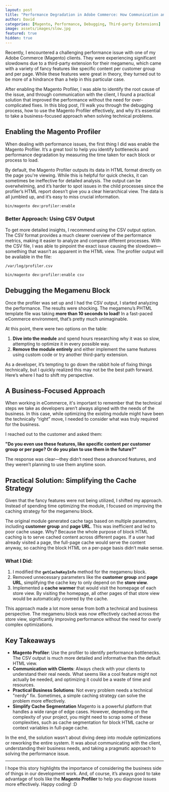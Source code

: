 ```yaml
---
layout: post
title: "Performance Degradation in Adobe Commerce: How Communication and Practical Solutions Saved the Day"
author: David
categories: [Magento, Performance, Debugging, Third-party Extensions]
image: assets/images/slow.jpg
featured: true
hidden: true
---
```

Recently, I encountered a challenging performance issue with one of my Adobe Commerce (Magento) clients. They were experiencing significant slowdowns due to a third-party extension for their megamenu, which came with a variety of fancy features like specific content per customer group and per page. While these features were great in theory, they turned out to be more of a hindrance than a help in this particular case.

After enabling the Magento Profiler, I was able to identify the root cause of the issue, and through communication with the client, I found a practical solution that improved the performance without the need for over-complicated fixes. In this blog post, I’ll walk you through the debugging process, how to use the Magento Profiler effectively, and why it’s essential to take a business-focused approach when solving technical problems.

## Enabling the Magento Profiler

When dealing with performance issues, the first thing I did was enable the Magento Profiler. It’s a great tool to help you identify bottlenecks and performance degradation by measuring the time taken for each block or process to load.

By default, the Magento Profiler outputs its data in HTML format directly on the page you're viewing. While this is helpful for quick checks, it can sometimes be ineffective for detailed analysis. The output can be overwhelming, and it’s harder to spot issues in the child processes since the profiler’s HTML report doesn’t give you a clear hierarchical view. The data is all jumbled up, and it’s easy to miss crucial information.

```bash
bin/magento dev:profiler:enable 
```

### Better Approach: Using CSV Output

To get more detailed insights, I recommend using the CSV output option. The CSV format provides a much clearer overview of the performance metrics, making it easier to analyze and compare different processes. With the CSV file, I was able to pinpoint the exact issue causing the slowdown—something that wasn’t as apparent in the HTML view.
The profiler output will be available in the file:

`/var/log/profiler.csv`

```bash
bin/magento dev:profiler:enable csv
```

## Debugging the Megamenu Block

Once the profiler was set up and I had the CSV output, I started analyzing the performance. The results were shocking. The megamenu’s PHTML template file was taking **more than 10 seconds to load!** In a fast-paced eCommerce environment, that’s pretty much unimaginable.

At this point, there were two options on the table:
1. **Dive into the module** and spend hours researching why it was so slow, attempting to optimize it in every possible way.
2. **Remove the module entirely** and either implement the same features using custom code or try another third-party extension.

As a developer, it’s tempting to go down the rabbit hole of fixing things technically, but I quickly realized this may not be the best path forward. Here’s where I had to shift my perspective.

## A Business-Focused Approach

When working in eCommerce, it's important to remember that the technical steps we take as developers aren’t always aligned with the needs of the business. In this case, while optimizing the existing module might have been the technically “right” move, I needed to consider what was truly required for the business.

I reached out to the customer and asked them:

**"Do you even use these features, like specific content per customer group or per page? Or do you plan to use them in the future?"**

The response was clear—they didn’t need these advanced features, and they weren’t planning to use them anytime soon.

## Practical Solution: Simplifying the Cache Strategy

Given that the fancy features were not being utilized, I shifted my approach. Instead of spending time optimizing the module, I focused on improving the caching strategy for the megamenu block.

The original module generated cache tags based on multiple parameters, including **customer group** and **page URL**. This was inefficient and led to poor cache usage. Why? Because the whole purpose of block HTML caching is to serve cached content across different pages. If a user had already visited a page, the full-page cache would serve the content anyway, so caching the block HTML on a per-page basis didn’t make sense.

### What I Did:
1. I modified the **`getCacheKeyInfo`** method for the megamenu block.
2. Removed unnecessary parameters like the **customer group** and **page URL**, simplifying the cache key to only depend on the **store view**.
3. Implemented a **cache warmer** that would visit the homepage of each store view. By visiting the homepage, all other pages of that store view would be automatically covered by the cache.

This approach made a lot more sense from both a technical and business perspective. The megamenu block was now effectively cached across the store view, significantly improving performance without the need for overly complex optimizations.

## Key Takeaways

- **Magento Profiler**: Use the profiler to identify performance bottlenecks. The CSV output is much more detailed and informative than the default HTML view.
- **Communication with Clients**: Always check with your clients to understand their real needs. What seems like a cool feature might not actually be needed, and optimizing it could be a waste of time and resources.
- **Practical Business Solutions**: Not every problem needs a technical "nerdy" fix. Sometimes, a simple caching strategy can solve the problem more effectively.
- **Simplify Cache Segmentation** Magento is a powerful platform that handles a wide range of edge cases. However, depending on the complexity of your project, you might need to scrap some of these complexities, such as cache segmentation for block HTML cache or context variables in full-page cache.

In the end, the solution wasn’t about diving deep into module optimizations or reworking the entire system. It was about communicating with the client, understanding their business needs, and taking a pragmatic approach to solving the performance issue.

---

I hope this story highlights the importance of considering the business side of things in our development work. And, of course, it’s always good to take advantage of tools like the **Magento Profiler** to help you diagnose issues more effectively. Happy coding! :D
